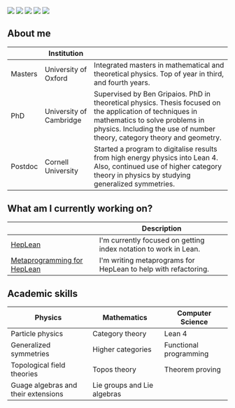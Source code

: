 [![](https://img.shields.io/badge/personal-website-purple)](https://www.josephtoobysmith.com)
[![](https://img.shields.io/badge/my-CV-purple)](https://github.com/jstoobysmith/jstoobysmith/blob/main/CV/CV.pdf)
[![](https://img.shields.io/badge/Draft-Teaching--Philosophy-purple)](https://github.com/jstoobysmith/jstoobysmith/blob/main/TeachingPhilosophy/TeachingPhilosophy.pdf)
[![](https://img.shields.io/badge/papers_at-inspireHep-purple)](https://inspirehep.net/authors/1737896)
[![](https://img.shields.io/badge/YouTube-red)](https://www.youtube.com/channel/UCjIsl9vgzOW3YAHeek9KUog)
## About me
|   | Institution             | |
|---------|-------------------------|---------|
| Masters | University of Oxford    | Integrated masters in mathematical and theoretical physics. Top of year in third, and fourth years.
| PhD     | University of Cambridge | Supervised by Ben Gripaios. PhD in theoretical physics. Thesis focused on the application of techniques in mathematics to solve problems in physics. Including the use of number theory, category theory and geometry.
| Postdoc | Cornell University      | Started a program to digitalise results from high energy physics into Lean 4. Also, continued use of higher category theory in physics by studying generalized symmetries.

## What am I currently working on?

| | Description |
|-----|-----|
|[HepLean](https://github.com/HEPLean/HepLean)| I'm currently focused on getting index notation to work in Lean.  |
|[Metaprogramming for HepLean](https://github.com/HEPLean/HepLean/tree/master/scripts) | I'm writing metaprograms for HepLean to help with refactoring.  |

## Academic skills

| Physics          | Mathematics       | Computer Science    |
|------------------|-------------------|---------------------|
| Particle physics | Category theory           | Lean 4          |
| Generalized symmetries   | Higher categories          | Functional programming     |
| Topological field theories       | Topos theory    | Theorem proving
| Guage algebras and their extensions       | Lie groups and Lie algebras    |

<!--
**jstoobysmith/jstoobysmith** is a ✨ _special_ ✨ repository because its `README.md` (this file) appears on your GitHub profile.

Here are some ideas to get you started:

- 🔭 I’m currently working on ...
- 🌱 I’m currently learning ...
- 👯 I’m looking to collaborate on ...
- 🤔 I’m looking for help with ...
- 💬 Ask me about ...
- 📫 How to reach me: ...
- 😄 Pronouns: ...
- ⚡ Fun fact: ...
-->
